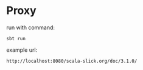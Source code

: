 # Proxy

run with command: 
```
sbt run
```

example url:
```
http://localhost:8080/scala-slick.org/doc/3.1.0/
```
